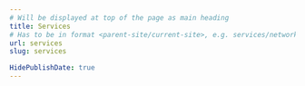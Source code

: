 ```yaml
---
# Will be displayed at top of the page as main heading
title: Services
# Has to be in format <parent-site/current-site>, e.g. services/network (notice missing slash at the beginning)
url: services
slug: services

HidePublishDate: true
---
```


